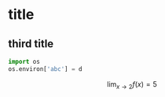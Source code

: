 # title

## third title

```python
import os
os.environ['abc'] = d
```

$$
\lim_{x \to 2} f(x) = 5
$$